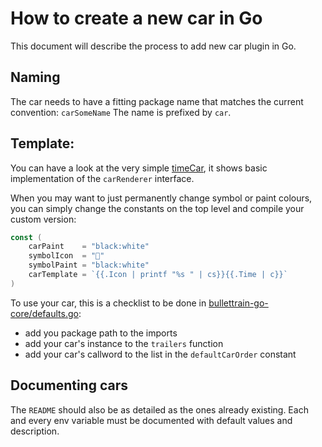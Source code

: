# How to create a new car in Go

This document will describe the process to add new car plugin in Go.

## Naming

The car needs to have a fitting package name that matches the current
convention: `carSomeName` The name is prefixed by `car`.

## Template:

You can have a look at the very simple
[timeCar](../pkg/car/time/time.go), it shows basic implementation of the
`carRenderer` interface.

When you may want to just permanently change symbol or paint colours,
you can simply change the constants on the top level and compile your
custom version:

```go
const (
	carPaint    = "black:white"
	symbolIcon  = ""
	symbolPaint = "black:white"
	carTemplate = `{{.Icon | printf "%s " | cs}}{{.Time | c}}`
)
```

To use your car, this is a checklist to be done in
[bullettrain-go-core/defaults.go](../defaults.go):

* add you package path to the imports
* add your car's instance to the `trailers` function
* add your car's callword to the list in the `defaultCarOrder` constant

## Documenting cars

The `README` should also be as detailed as the ones already existing.
Each and every env variable must be documented with default values and
description.
